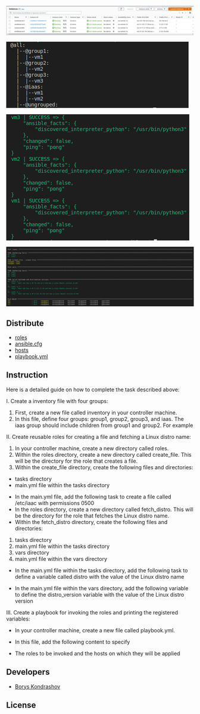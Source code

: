 <p align="center">
      <img src="https://github.com/Tuburni/GL_Homerworks/blob/main/GL_Homework5/jpg/EC2%20servers.jpg">
</p>

<p align="">
   <img src="https://github.com/Tuburni/GL_Homerworks/blob/main/GL_Homework5/jpg/ansible-inventory%20--graph.jpg">
</p>

<p align="">
   <img src="https://github.com/Tuburni/GL_Homerworks/blob/main/GL_Homework5/jpg/ansible%20-i%20hosts%20all%20-m%20ping.jpg">
</p>

<p align="center">
   <img src="https://github.com/Tuburni/GL_Homerworks/blob/main/GL_Homework5/jpg/ansible-playbook%20playbook.yml.jpg">
</p>

## Distribute

- [roles](https://github.com/Tuburni/GL_Homerworks/tree/main/GL_Homework5/roles)
- [ansible.cfg](https://github.com/Tuburni/GL_Homerworks/blob/main/GL_Homework5/ansible.cfg)
- [hosts](https://github.com/Tuburni/GL_Homerworks/blob/main/GL_Homework5/hosts)
- [playbook.yml](https://github.com/Tuburni/GL_Homerworks/blob/main/GL_Homework5/playbook.yml)

## Instruction

Here is a detailed guide on how to complete the task described above: 
 
I. Create a inventory file with four groups: 

1. First, create a new file called inventory in your controller machine. 
2. In this file, define four groups: group1, group2, group3, and iaas. The iaas group should include children from group1 and group2. For example 


II. Create reusable roles for creating a file and fetching a Linux distro name: 

1. In your controller machine, create a new directory called roles. 
2. Within the roles directory, create a new directory called create_file. This will be the directory for the role that creates a file. 
3. Within the create_file directory, create the following files and directories: 
 * tasks directory 
 * main.yml file within the tasks directory 
- In the main.yml file, add the following task to create a file called /etc/iaac with permissions 0500
- In the roles directory, create a new directory called fetch_distro. This will be the directory for the role that fetches the Linux distro name. 
- Within the fetch_distro directory, create the following files and directories: 
 1) tasks directory 
 2) main.yml file within the tasks directory 
 3) vars directory 
 4) main.yml file within the vars directory 

- In the main.yml file within the tasks directory, add the following task to define a variable called distro with the value of the Linux distro name

- In the main.yml file within the vars directory, add the following variable to define the distro_version variable with the value of the Linux distro version

III. Create a playbook for invoking the roles and printing the registered variables: 

- In your controller machine, create a new file called playbook.yml. 
- In this file, add the following content to specify 
 
- The roles to be invoked and the hosts on which they will be applied


## Developers

- [Borys Kondrashov](https://github.com/Tuburni)

## License
